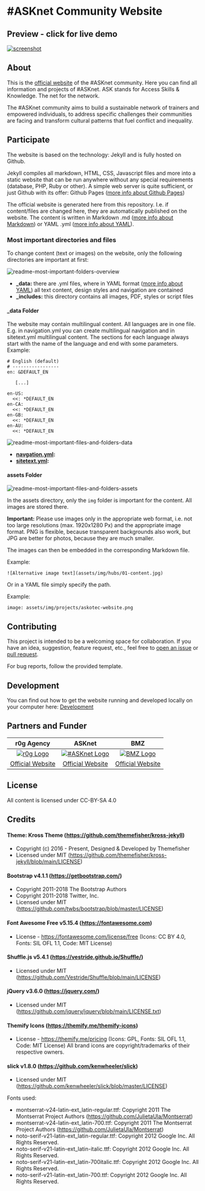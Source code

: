 # #ASKnet Community Website

## Preview - click for live demo

[![screenshot](/screenshot.png)][demo-page]

## About

This is the [official website][demo-page] of the #ASKnet community. Here you can find all information and projects of #ASKnet. ASK stands for Access Skills & Knowledge. The net for the network. 

The #ASKnet community aims to build a sustainable network of trainers and empowered individuals, to address specific challenges their communities are facing and transform cultural patterns that fuel conflict and inequality.

## Participate

The website is based on the technology: Jekyll and is fully hosted on Github.

Jekyll compiles all markdown, HTML, CSS, Javascript files and more into a static website that can be run anywhere without any special requirements (database, PHP, Ruby or other). A simple web server is quite sufficient, or just Github with its offer: Github Pages ([more info about Github Pages](https://pages.github.com/))

The official website is generated here from this repository. I.e. if content/files are changed here, they are automatically published on the website. The content is written in Markdown .md ([more info about Markdown](https://www.markdownguide.org/)) or YAML .yml ([more info about YAML](https://en.wikipedia.org/wiki/YAML)).

### Most important directories and files

To change content (text or images) on the website, only the following directories are important at first:

![readme-most-important-folders-overview](assets/img/readme-most-important-files-and-folders-overview.png)

- **_data:** there are .yml files, where in YAML format ([more info about YAML](https://en.wikipedia.org/wiki/YAML)) all text content, design styles and navigation are contained
- **_includes:** this directory contains all images, PDF, styles or script files

#### _data Folder

The website may contain multilingual content. All languages are in one file. E.g. in navigation.yml you can create multilingual navigation and in sitetext.yml multilingual content. The sections for each language always start with the name of the language and end with some parameters. Example:

```
# English (default)
# -----------------
en: &DEFAULT_EN

   [...]

en-US:
  <<: *DEFAULT_EN
en-CA:
  <<: *DEFAULT_EN
en-GB:
  <<: *DEFAULT_EN
en-AU:
  <<: *DEFAULT_EN
```

![readme-most-important-files-and-folders-data](assets/img/readme-most-important-files-and-folders-data.png)

- **[navgation.yml](_data/navigation.yml):** 
- **[sitetext.yml](_data/sitetext.yml):** 

#### assets Folder

![readme-most-important-files-and-folders-assets](assets/img/readme-most-important-files-and-folders-assets.png)

In the assets directory, only the `img` folder is important for the content. All images are stored there.

**Important:** Please use images only in the appropriate web format, i.e. not too large resolutions (max. 1920x1280 Px) and the appropriate image format. PNG is flexible, because transparent backgrounds also work, but JPG are better for photos, because they are much smaller.

The images can then be embedded in the corresponding Markdown file.

Example:

```
![Alternative image text](assets/img/hubs/01-content.jpg)
```

Or in a YAML file simply specify the path.

Example:

```
image: assets/img/projects/askotec-website.png
```

## Contributing

This project is intended to be a welcoming space for collaboration. If you have an idea, suggestion, feature request, etc., feel free to [open an issue](https://github.com/ASKnetCommunity/ASKnet.Community/issues) or [pull request](https://github.com/ASKnetCommunity/ASKnet.Community/pulls).

For bug reports, follow the provided template.

## Development

You can find out how to get the website running and developed locally on your computer here: [Development](https://github.com/ASKnetCommunity/ASKnet.Community/wiki/development)

## Partners and Funder

| r0g Agency | ASKnet  | BMZ |
| :--------: | :----: | :-------: |
|[![r0g Logo](assets/img/clients/r0g_logo.png)](https://openculture.agency/)|[![#ASKnet Logo](assets/img/clients/asknet-logo.png)](https://github.com/ASKnet-Open-Training)|  [![BMZ Logo](assets/img/clients/founder_BMZ.jpg)](https://www.bmz.de/en/) |
| [Official Website](https://openculture.agency/) | [Official Website](https://github.com/ASKnet-Open-Training) | [Official Website](https://www.bmz.de/en/) |


## License

All content is licensed under CC-BY-SA 4.0 

## Credits

#### Theme: Kross Theme (https://github.com/themefisher/kross-jekyll)
- Copyright (c) 2016 - Present, Designed & Developed by Themefisher
- Licensed under MIT (https://github.com/themefisher/kross-jekyll/blob/main/LICENSE)

#### Bootstrap v4.1.1 (https://getbootstrap.com/)
 * Copyright 2011-2018 The Bootstrap Authors
 * Copyright 2011-2018 Twitter, Inc.
 * Licensed under MIT (https://github.com/twbs/bootstrap/blob/master/LICENSE)

#### Font Awesome Free v5.15.4 (https://fontawesome.com)
 * License - https://fontawesome.com/license/free (Icons: CC BY 4.0, Fonts: SIL OFL 1.1, Code: MIT License)

#### Shuffle.js v5.4.1 (https://vestride.github.io/Shuffle/)
* Licensed under MIT (https://github.com/Vestride/Shuffle/blob/main/LICENSE)

#### jQuery v3.6.0 (https://jquery.com/)
* Licensed under MIT (https://github.com/jquery/jquery/blob/main/LICENSE.txt)

#### Themify Icons (https://themify.me/themify-icons)
* License - https://themify.me/pricing (Icons: GPL, Fonts: SIL OFL 1.1, Code: MIT License) All brand icons are copyright/trademarks of their respective owners.

#### slick v1.8.0 (https://github.com/kenwheeler/slick)
* Licensed under MIT (https://github.com/kenwheeler/slick/blob/master/LICENSE)

Fonts used: 
- montserrat-v24-latin-ext_latin-regular.ttf: Copyright 2011 The Montserrat Project Authors (https://github.com/JulietaUla/Montserrat)
- montserrat-v24-latin-ext_latin-700.ttf: Copyright 2011 The Montserrat Project Authors (https://github.com/JulietaUla/Montserrat)
- noto-serif-v21-latin-ext_latin-regular.ttf: Copyright 2012 Google Inc. All Rights Reserved.
- noto-serif-v21-latin-ext_latin-italic.ttf: Copyright 2012 Google Inc. All Rights Reserved.
- noto-serif-v21-latin-ext_latin-700italic.ttf: Copyright 2012 Google Inc. All Rights Reserved.
- noto-serif-v21-latin-ext_latin-700.ttf: Copyright 2012 Google Inc. All Rights Reserved.


[demo-page]: https://asknetcommunity.github.io/ASKnet.Community/
